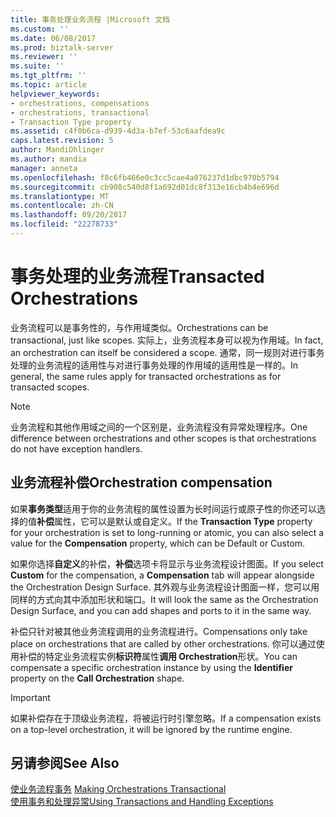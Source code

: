 ```yaml
---
title: 事务处理业务流程 |Microsoft 文档
ms.custom: ''
ms.date: 06/08/2017
ms.prod: biztalk-server
ms.reviewer: ''
ms.suite: ''
ms.tgt_pltfrm: ''
ms.topic: article
helpviewer_keywords:
- orchestrations, compensations
- orchestrations, transactional
- Transaction Type property
ms.assetid: c4f0b6ca-d939-4d3a-b7ef-53c6aafdea9c
caps.latest.revision: 5
author: MandiOhlinger
ms.author: mandia
manager: anneta
ms.openlocfilehash: f8c6fb466e0c3cc5cae4a076237d1dbc970b5794
ms.sourcegitcommit: cb908c540d8f1a692d01dc8f313e16cb4b4e696d
ms.translationtype: MT
ms.contentlocale: zh-CN
ms.lasthandoff: 09/20/2017
ms.locfileid: "22278733"
---
```

# <a name="transacted-orchestrations"></a><span data-ttu-id="a549a-102">事务处理的业务流程</span><span class="sxs-lookup"><span data-stu-id="a549a-102">Transacted Orchestrations</span></span>
<span data-ttu-id="a549a-103">业务流程可以是事务性的，与作用域类似。</span><span class="sxs-lookup"><span data-stu-id="a549a-103">Orchestrations can be transactional, just like scopes.</span></span> <span data-ttu-id="a549a-104">实际上，业务流程本身可以视为作用域。</span><span class="sxs-lookup"><span data-stu-id="a549a-104">In fact, an orchestration can itself be considered a scope.</span></span> <span data-ttu-id="a549a-105">通常，同一规则对进行事务处理的业务流程的适用性与对进行事务处理的作用域的适用性是一样的。</span><span class="sxs-lookup"><span data-stu-id="a549a-105">In general, the same rules apply for transacted orchestrations as for transacted scopes.</span></span>  
  
> [!NOTE]
>  <span data-ttu-id="a549a-106">业务流程和其他作用域之间的一个区别是，业务流程没有异常处理程序。</span><span class="sxs-lookup"><span data-stu-id="a549a-106">One difference between orchestrations and other scopes is that orchestrations do not have exception handlers.</span></span>  
  
## <a name="orchestration-compensation"></a><span data-ttu-id="a549a-107">业务流程补偿</span><span class="sxs-lookup"><span data-stu-id="a549a-107">Orchestration compensation</span></span>  
 <span data-ttu-id="a549a-108">如果**事务类型**适用于你的业务流程的属性设置为长时间运行或原子性的你还可以选择的值**补偿**属性，它可以是默认或自定义。</span><span class="sxs-lookup"><span data-stu-id="a549a-108">If the **Transaction Type** property for your orchestration is set to long-running or atomic, you can also select a value for the **Compensation** property, which can be Default or Custom.</span></span>  
  
 <span data-ttu-id="a549a-109">如果你选择**自定义**的补偿，**补偿**选项卡将显示与业务流程设计图面。</span><span class="sxs-lookup"><span data-stu-id="a549a-109">If you select **Custom** for the compensation, a **Compensation** tab will appear alongside the Orchestration Design Surface.</span></span> <span data-ttu-id="a549a-110">其外观与业务流程设计图面一样，您可以用同样的方式向其中添加形状和端口。</span><span class="sxs-lookup"><span data-stu-id="a549a-110">It will look the same as the Orchestration Design Surface, and you can add shapes and ports to it in the same way.</span></span>  
  
 <span data-ttu-id="a549a-111">补偿只针对被其他业务流程调用的业务流程进行。</span><span class="sxs-lookup"><span data-stu-id="a549a-111">Compensations only take place on orchestrations that are called by other orchestrations.</span></span> <span data-ttu-id="a549a-112">你可以通过使用补偿的特定业务流程实例**标识符**属性**调用 Orchestration**形状。</span><span class="sxs-lookup"><span data-stu-id="a549a-112">You can compensate a specific orchestration instance by using the **Identifier** property on the **Call Orchestration** shape.</span></span>  
  
> [!IMPORTANT]
>  <span data-ttu-id="a549a-113">如果补偿存在于顶级业务流程，将被运行时引擎忽略。</span><span class="sxs-lookup"><span data-stu-id="a549a-113">If a compensation exists on a top-level orchestration, it will be ignored by the runtime engine.</span></span>  
  
## <a name="see-also"></a><span data-ttu-id="a549a-114">另请参阅</span><span class="sxs-lookup"><span data-stu-id="a549a-114">See Also</span></span>  
 <span data-ttu-id="a549a-115">[使业务流程事务](../core/making-orchestrations-transactional.md) </span><span class="sxs-lookup"><span data-stu-id="a549a-115">[Making Orchestrations Transactional](../core/making-orchestrations-transactional.md) </span></span>  
 [<span data-ttu-id="a549a-116">使用事务和处理异常</span><span class="sxs-lookup"><span data-stu-id="a549a-116">Using Transactions and Handling Exceptions</span></span>](../core/using-transactions-and-handling-exceptions.md)